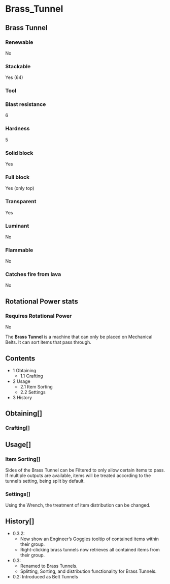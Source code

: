 # Brass_Tunnel

## Brass Tunnel

### Renewable

No

### Stackable

Yes (64)

### Tool

### Blast resistance

6

### Hardness

5

### Solid block

Yes

### Full block

Yes (only top)

### Transparent

Yes

### Luminant

No

### Flammable

No

### Catches fire from lava

No

## Rotational Power stats

### Requires Rotational Power

No

The **Brass Tunnel** is a machine that can only be placed on Mechanical Belts. It can sort items that pass through.

## Contents

- 1 Obtaining
    - 1.1 Crafting
- 2 Usage
    - 2.1 Item Sorting
    - 2.2 Settings
- 3 History

## Obtaining[]

### Crafting[]

## Usage[]

### Item Sorting[]

Sides of the Brass Tunnel can be Filtered to only allow certain items to pass. If multiple outputs are available, items will be treated according to the tunnel’s setting, being split by default.

### Settings[]

Using the Wrench, the treatment of item distribution can be changed.

## History[]

- 0.3.2:
    - Now show an Engineer’s Goggles tooltip of contained items within their group.
    - Right-clicking brass tunnels now retrieves all contained items from their group.
- 0.3:
    - Renamed to Brass Tunnels.
    - Splitting, Sorting, and distribution functionality for Brass Tunnels.
- 0.2: Introduced as Belt Tunnels
